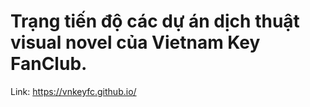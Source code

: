 # Trạng tiến độ các dự án dịch thuật visual novel của Vietnam Key FanClub. 
Link: https://vnkeyfc.github.io/
